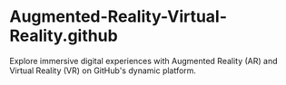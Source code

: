 # Augmented-Reality-Virtual-Reality.github
Explore immersive digital experiences with Augmented Reality (AR) and Virtual Reality (VR) on GitHub's dynamic platform.
